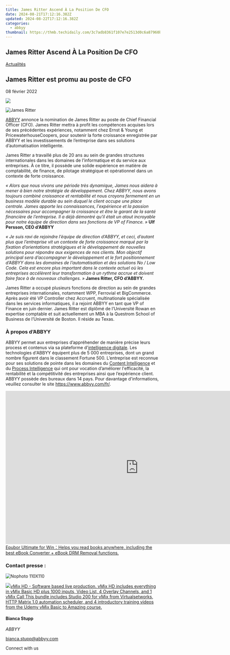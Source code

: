 ```yaml
---
title: James Ritter Ascend À La Position De CFO
date: 2024-08-21T17:12:16.382Z
updated: 2024-08-22T17:12:16.382Z
categories:
  - abbyy
thumbnail: https://thmb.techidaily.com/3c7adb8361f107e7e2513d0c6a87960b8e0bf54d4d26d72af2668f6ed0487010.jpg
---
```


## James Ritter Ascend À La Position De CFO

[Actualités](https://tools.techidaily.com/abbyy/products/)

## James Ritter est promu au poste de CFO

08 février 2022

![](https://content.abbyy.com/-/media/project/abbyy/abbyy/branchtemplates/shutterstock_1272462163_1296-x-729.jpg?h=729&iar=0&w=1296)

![James Ritter](https://static1.abbyy.com/abbyycommedia/35217/james-ritter.png) 

[ABBYY](https://tools.techidaily.com/abbyy/products/) annonce la nomination de James Ritter au poste de Chief Financial Officer (CFO). James Ritter mettra à profit les compétences acquises lors de ses précédentes expériences, notamment chez Ernst & Young et PricewaterhouseCoopers, pour soutenir la forte croissance enregistrée par ABBYY et les investissements de l’entreprise dans ses solutions d’automatisation intelligente.

James Ritter a travaillé plus de 20 ans au sein de grandes structures internationales dans les domaines de l’informatique et du service aux entreprises. À ce titre, il possède une solide expérience en matière de comptabilité, de finance, de pilotage stratégique et opérationnel dans un contexte de forte croissance.

_« Alors que nous vivons une période très dynamique, James nous aidera à mener à bien notre stratégie de développement. Chez ABBYY, nous avons toujours combiné croissance et rentabilité et nous croyons fermement en un business modèle durable au sein duquel le client occupe une place centrale. James apporte les connaissances, l'expérience et la passion nécessaires pour accompagner la croissance et être le garant de la santé financière de l’entreprise. Il a déjà démontré qu'il était un atout incroyable pour notre équipe de direction dans ses fonctions de VP of Finance. »_ **Ulf Persson, CEO d’ABBYY**

_« Je suis ravi de rejoindre l’équipe de direction d’ABBYY, et ceci, d’autant plus que l’entreprise vit un contexte de forte croissance marqué par la fixation d’orientations stratégiques et le développement de nouvelles solutions pour répondre aux exigences de nos clients. Mon objectif principal sera d’accompagner le développement et le fort positionnement d’ABBYY dans les domaines de l’automatisation et des solutions No / Low Code. Cela est encore plus important dans le contexte actuel où les entreprises accélèrent leur transformation à un rythme accrue et doivent faire face à de nouveaux challenges. »_ **James Ritter, CFO d’ABBYY.**

James Ritter a occupé plusieurs fonctions de direction au sein de grandes entreprises internationales, notamment WPP, Ferrovial et BigCommerce. Après avoir été VP Controller chez Accruent, multinationale spécialisée dans les services informatiques, il a rejoint ABBYY en tant que VP of Finance en juin dernier. James Ritter est diplômé de l’Université Rowan en expertise comptable et suit actuellement un MBA à la Questrom School of Business de l’Université de Boston. Il réside au Texas.

### À propos d’ABBYY

ABBYY permet aux entreprises d’appréhender de manière précise leurs process et contenus via sa plateforme d'[intelligence digitale](https://tools.techidaily.com/abbyy/products/). Les technologies d'ABBYY équipent plus de 5 000 entreprises, dont un grand nombre figurent dans le classement Fortune 500\. L’entreprise est reconnue pour ses solutions de pointe dans les domaines du [Content Intelligence](https://tools.techidaily.com/abbyy/products/) et du [Process Intelligence](https://tools.techidaily.com/abbyy/products/) qui ont pour vocation d’améliorer l'efficacité, la rentabilité et la compétitivité des entreprises ainsi que l’expérience client. ABBYY possède des bureaux dans 14 pays. Pour davantage d'informations, veuillez consulter le site <https://www.abbyy.com/fr/>.

<!-- affiliate ads begin -->
<a href="https://secure.2checkout.com/order/checkout.php?PRODS=4599951&QTY=1&AFFILIATE=108875&CART=1"><iframe width="864" height="500" src="https://www.youtube.com/embed/jVnfr5HudQw" title="The Latest and Easiest Solution to Remove Kindle DRM on Windows (without Degrading)" frameborder="0" allow="accelerometer; autoplay; clipboard-write; encrypted-media; gyroscope; picture-in-picture; web-share" referrerpolicy="strict-origin-when-cross-origin" allowfullscreen></iframe>
Epubor Ultimate for Win：Helps you read books anywhere, including the best eBook Converter + eBook DRM Removal functions.</a>
<!-- affiliate ads end -->
### Contact presse :

![Nophoto 110X110](https://static4.abbyy.com/abbyycommedia/34370/nophoto-110x110.png)

<!-- affiliate ads begin -->
<a href="https://secure.2checkout.com/order/checkout.php?PRODS=4718730&QTY=1&AFFILIATE=108875&CART=1"> <img src="https://secure.avangate.com/images/merchant/ce9a6fb2becc2d235e62b125e9260102/products/copy_vMixCallScreenshot1-large.jpg" border="0">vMix HD - Software based live production. vMix HD includes everything in vMix Basic HD plus 1000 inputs, Video List, 4 Overlay Channels, and 1 vMix Call 
This bundle includes Studio 200 for vMix from Virtualsetworks, HTTP Matrix 1.0 automation scheduler, and 4 introductory training videos from the Udemy vMix Basic to Amazing course. </a>
<!-- affiliate ads end -->
#### Bianca Stupp

_ABBYY_

[bianca.stupp@abbyy.com](https://tools.techidaily.com/abbyy/products/)

Connect with us

<ins class="adsbygoogle"
     style="display:block"
     data-ad-format="autorelaxed"
     data-ad-client="ca-pub-7571918770474297"
     data-ad-slot="1223367746"></ins>



<ins class="adsbygoogle"
     style="display:block"
     data-ad-client="ca-pub-7571918770474297"
     data-ad-slot="8358498916"
     data-ad-format="auto"
     data-full-width-responsive="true"></ins>


